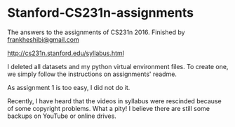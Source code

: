 # Stanford-CS231n-assignments
The answers to the assignments of CS231n 2016. Finished by frankheshibi@gmail.com

http://cs231n.stanford.edu/syllabus.html

I deleted all datasets and my python virtual environment files. To create one, we simply follow the instructions on assignments' readme.

As assignment 1 is too easy, I did not do it.

Recently, I have heard that the videos in syllabus were rescinded because of some copyright problems. What a pity! I believe there are still some backups on YouTube or online drives.
